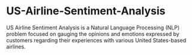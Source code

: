 # US-Airline-Sentiment-Analysis
US Airline Sentiment Analysis is a Natural Language Processing (NLP) problem focused on gauging the opinions and emotions expressed by customers regarding their experiences with various United States-based airlines.
